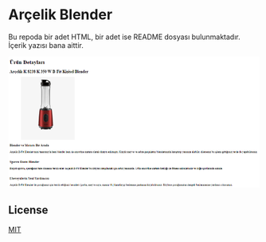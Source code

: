 # Arçelik Blender

Bu repoda bir adet HTML, bir adet ise README dosyası bulunmaktadır. İçerik yazısı bana aittir.

![arcelikblendergorsel](img/arcelikblender.png)


## License
[MIT](https://choosealicense.com/licenses/mit/)
